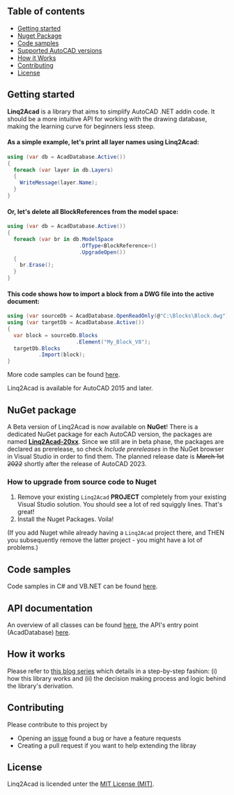 ## Table of contents
- [Getting started](#get-started)
- [Nuget Package](#nuget-package)
- [Code samples](#code-samples)
- [Supported AutoCAD versions](#supported-autocad-versions)
- [How it Works](#how-it-works)
- [Contributing](#contributing)
- [License](#license)

## Getting started
**Linq2Acad** is a library that aims to simplify AutoCAD .NET addin code. It should be a more intuitive API for working with the drawing database, making the learning curve for beginners less steep.

#### As a simple example, let's print all layer names using Linq2Acad:

```c#
using (var db = AcadDatabase.Active())
{
  foreach (var layer in db.Layers)
  {
    WriteMessage(layer.Name);
  }
}
```

#### Or, let's delete all BlockReferences from the model space:

```c#
using (var db = AcadDatabase.Active())
{
  foreach (var br in db.ModelSpace
                       .OfType<BlockReference>()
                       .UpgradeOpen())
  {
    br.Erase();
  }
}
```

#### This code shows how to import a block from a DWG file into the active document:

```c#
using (var sourceDb = AcadDatabase.OpenReadOnly(@"C:\Blocks\Block.dwg"))
using (var targetDb = AcadDatabase.Active())
{
  var block = sourceDb.Blocks
                      .Element("My_Block_V8");
  targetDb.Blocks
          .Import(block);
}
```
  
More code samples can be found [here](CodeSamples.md).

Linq2Acad is available for AutoCAD 2015 and later.

## NuGet package
A Beta version of Linq2Acad is now available on **NuGet**!
There is a dedicated NuGet package for each AutoCAD version, the packages are named [**Linq2Acad-20xx**](https://www.nuget.org/packages?q=linq2acad). Since we still are in beta phase, the packages are declared as prerelease, so check *Include prereleases* in the NuGet browser in Visual Studio in order to find them. The planned release date is ~~March 1st 2022~~ shortly after the release of AutoCAD 2023.

### How to upgrade from source code to Nuget
1. Remove your existing `Linq2Acad` **PROJECT** completely from your existing Visual Studio solution. You should see a lot of red squiggly lines. That's great!
2. Install the Nuget Packages. Voila!

(If you add Nuget while already having a `Linq2Acad` project there, and THEN you subsequently remove the latter project - you might have a lot of problems.)

## Code samples
Code samples in C# and VB.NET can be found [here](CodeSamples.md).

## API documentation
An overview of all classes can be found [here](docs/api/Index.md), the API's entry point (AcadDatabase) [here](docs/api/T_Linq2Acad_AcadDatabase.md).

## How it works
Please refer to [this blog series](https://wtertinek.com/2016/07/06/linq-and-the-autocad-net-api-final-part) which details in a step-by-step fashion: (i) how this library works and (ii) the decision making process and logic behind the library's derivation.

## Contributing
Please contribute to this project by
- Opening an [issue](https://github.com/wtertinek/Linq2Acad/issues) found a bug or have a feature requests
- Creating a pull request if you want to help extending the libray

## License
Linq2Acad is licended unter the [MIT License (MIT)](LICENSE).